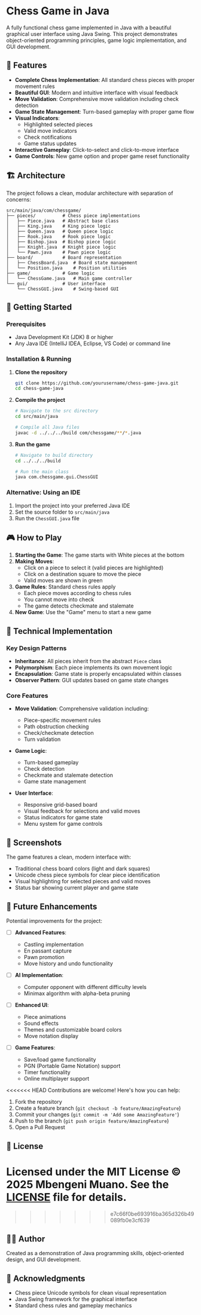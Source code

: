 # Chess Game in Java

A fully functional chess game implemented in Java with a beautiful graphical user interface using Java Swing. This project demonstrates object-oriented programming principles, game logic implementation, and GUI development.

## 🎯 Features

- **Complete Chess Implementation**: All standard chess pieces with proper movement rules
- **Beautiful GUI**: Modern and intuitive interface with visual feedback
- **Move Validation**: Comprehensive move validation including check detection
- **Game State Management**: Turn-based gameplay with proper game flow
- **Visual Indicators**: 
  - Highlighted selected pieces
  - Valid move indicators
  - Check notifications
  - Game status updates
- **Interactive Gameplay**: Click-to-select and click-to-move interface
- **Game Controls**: New game option and proper game reset functionality

## 🏗️ Architecture

The project follows a clean, modular architecture with separation of concerns:

```
src/main/java/com/chessgame/
├── pieces/          # Chess piece implementations
│   ├── Piece.java   # Abstract base class
│   ├── King.java    # King piece logic
│   ├── Queen.java   # Queen piece logic
│   ├── Rook.java    # Rook piece logic
│   ├── Bishop.java  # Bishop piece logic
│   ├── Knight.java  # Knight piece logic
│   └── Pawn.java    # Pawn piece logic
├── board/           # Board representation
│   ├── ChessBoard.java  # Board state management
│   └── Position.java    # Position utilities
├── game/            # Game logic
│   └── ChessGame.java   # Main game controller
└── gui/             # User interface
    └── ChessGUI.java    # Swing-based GUI
```

## 🚀 Getting Started

### Prerequisites

- Java Development Kit (JDK) 8 or higher
- Any Java IDE (IntelliJ IDEA, Eclipse, VS Code) or command line

### Installation & Running

1. **Clone the repository**
   ```bash
   git clone https://github.com/yourusername/chess-game-java.git
   cd chess-game-java
   ```

2. **Compile the project**
   ```bash
   # Navigate to the src directory
   cd src/main/java
   
   # Compile all Java files
   javac -d ../../../build com/chessgame/**/*.java
   ```

3. **Run the game**
   ```bash
   # Navigate to build directory
   cd ../../../build
   
   # Run the main class
   java com.chessgame.gui.ChessGUI
   ```

### Alternative: Using an IDE

1. Import the project into your preferred Java IDE
2. Set the source folder to `src/main/java`
3. Run the `ChessGUI.java` file

## 🎮 How to Play

1. **Starting the Game**: The game starts with White pieces at the bottom
2. **Making Moves**: 
   - Click on a piece to select it (valid pieces are highlighted)
   - Click on a destination square to move the piece
   - Valid moves are shown in green
3. **Game Rules**: Standard chess rules apply
   - Each piece moves according to chess rules
   - You cannot move into check
   - The game detects checkmate and stalemate
4. **New Game**: Use the "Game" menu to start a new game

## 🔧 Technical Implementation

### Key Design Patterns

- **Inheritance**: All pieces inherit from the abstract `Piece` class
- **Polymorphism**: Each piece implements its own movement logic
- **Encapsulation**: Game state is properly encapsulated within classes
- **Observer Pattern**: GUI updates based on game state changes

### Core Features

- **Move Validation**: Comprehensive validation including:
  - Piece-specific movement rules
  - Path obstruction checking
  - Check/checkmate detection
  - Turn validation

- **Game Logic**: 
  - Turn-based gameplay
  - Check detection
  - Checkmate and stalemate detection
  - Game state management

- **User Interface**:
  - Responsive grid-based board
  - Visual feedback for selections and valid moves
  - Status indicators for game state
  - Menu system for game controls

## 🎨 Screenshots

The game features a clean, modern interface with:
- Traditional chess board colors (light and dark squares)
- Unicode chess piece symbols for clear piece identification
- Visual highlighting for selected pieces and valid moves
- Status bar showing current player and game state

## 🔮 Future Enhancements

Potential improvements for the project:

- [ ] **Advanced Features**:
  - Castling implementation
  - En passant capture
  - Pawn promotion
  - Move history and undo functionality

- [ ] **AI Implementation**:
  - Computer opponent with different difficulty levels
  - Minimax algorithm with alpha-beta pruning

- [ ] **Enhanced UI**:
  - Piece animations
  - Sound effects
  - Themes and customizable board colors
  - Move notation display

- [ ] **Game Features**:
  - Save/load game functionality
  - PGN (Portable Game Notation) support
  - Timer functionality
  - Online multiplayer support


<<<<<<< HEAD
Contributions are welcome! Here's how you can help:

1. Fork the repository
2. Create a feature branch (`git checkout -b feature/AmazingFeature`)
3. Commit your changes (`git commit -m 'Add some AmazingFeature'`)
4. Push to the branch (`git push origin feature/AmazingFeature`)
5. Open a Pull Request

## 📝 License

Licensed under the MIT License © 2025 Mbengeni Muano.
See the [LICENSE](LICENSE) file for details.
=======
>>>>>>> e7c66f0be693916ba365d326b49089fb0e3cf639

## 👨‍💻 Author

Created as a demonstration of Java programming skills, object-oriented design, and GUI development.

## 🙏 Acknowledgments

- Chess piece Unicode symbols for clean visual representation
- Java Swing framework for the graphical interface
- Standard chess rules and gameplay mechanics